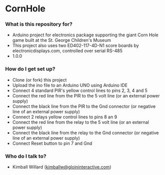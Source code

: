 # CornHole

### What is this repository for? ###

* Arduino project for electronics package supporting the giant Corn Hole game built at the St. George Children's Museum
* This project also uses two ED402-117-4D-N1 score boards by electronicdisplays.com, controlled over serial RS-485
* 1.0.0

### How do I get set up? ###

* Clone (or fork) this project
* Upload the ino file to an Arduino UNO using Arduino IDE
* Connect 4 standard PIR's yellow control lines to pins 2, 3, 4 and 5
* Connect the red line from the PIR to the 5 volt line (or an external power supply)
* Connect the black line from the PIR to the Gnd connector (or negative line of an external power supply)
* Connect 2 relays yellow control lines to pins 8 an 9
* Connect the red line from the relay to the 5 volt line (or an external power supply)
* Connect the black line from the relay to the Gnd connector (or negative line of an external power supply)
* Connect Reset button to pin 7 and Gnd

### Who do I talk to? ###

* Kimball Willard (kimballw@gloininteractive.com)

